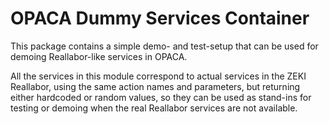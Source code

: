 # OPACA Dummy Services Container

This package contains a simple demo- and test-setup that can be used for demoing Reallabor-like services in OPACA. 

All the services in this module correspond to actual services in the ZEKI Reallabor, using the same action names and parameters, but returning either hardcoded or random values, so they can be used as stand-ins for testing or demoing when the real Reallabor services are not available.
